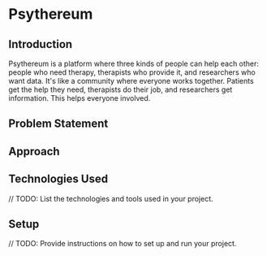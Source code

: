 # Psythereum

## Introduction
Psythereum is a platform where three kinds of people can help each other: people who need therapy, therapists who provide it, and researchers who want data. It's like a community where everyone works together. Patients get the help they need, therapists do their job, and researchers get information. This helps everyone involved.


## Problem Statement



## Approach



## Technologies Used

// TODO: List the technologies and tools used in your project.

## Setup

// TODO: Provide instructions on how to set up and run your project.
